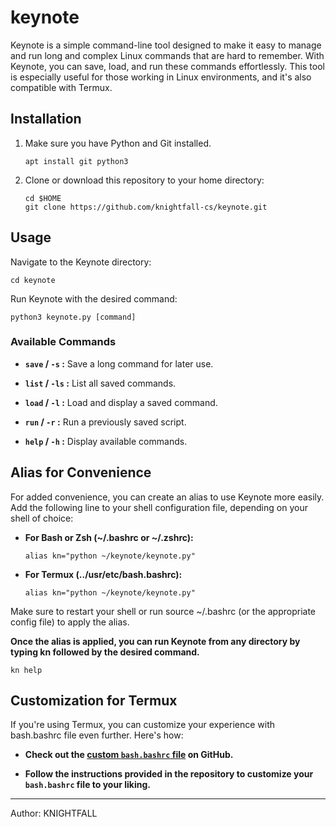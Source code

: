 # keynote

Keynote is a simple command-line tool designed to make it easy to manage and run long and complex Linux commands that are hard to remember. With Keynote, you can save, load, and run these commands effortlessly. This tool is especially useful for those working in Linux environments, and it's also compatible with Termux.


## Installation

1. Make sure you have Python and Git installed.
   ```
   apt install git python3
   ```

2. Clone or download this repository to your home directory:
   ```
   cd $HOME
   git clone https://github.com/knightfall-cs/keynote.git
   ```


## Usage

Navigate to the Keynote directory:

```
cd keynote
```

Run Keynote with the desired command:

```
python3 keynote.py [command]
```

### Available Commands

- **`save` / `-s` :** Save a long command for later use.

- **`list` / `-ls` :** List all saved commands.

- **`load` / `-l` :** Load and display a saved command.

- **`run` / `-r` :** Run a previously saved script.

- **`help` / `-h` :** Display available commands.


## Alias for Convenience

For added convenience, you can create an alias to use Keynote more easily. Add the following line to your shell configuration file, depending on your shell of choice:

- **For Bash or Zsh (~/.bashrc or ~/.zshrc):**
  ```
  alias kn="python ~/keynote/keynote.py"
  ```

- **For Termux (../usr/etc/bash.bashrc):**
  ```
  alias kn="python ~/keynote/keynote.py"
  ```

Make sure to restart your shell or run source ~/.bashrc (or the appropriate config file) to apply the alias.

**Once the alias is applied, you can run Keynote from any directory by typing kn followed by the desired command.**
```
kn help
```

## Customization for Termux

If you're using Termux, you can customize your experience with bash.bashrc file even further. Here's how:

- **Check out the [custom `bash.bashrc` file](https://github.com/knightfall-cs/termux-bashrc) on GitHub.**

- **Follow the instructions provided in the repository to customize your `bash.bashrc` file to your liking.**


---

Author: KNIGHTFALL
